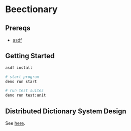 # Beectionary

## Prereqs

- [asdf](https://asdf-vm.com/guide/getting-started.html)

## Getting Started

```sh
asdf install

# start program
deno run start

# run test suites
deno run test:unit
```

## Distributed Dictionary System Design

See [here](/src/distributedDictionary/README.md).
